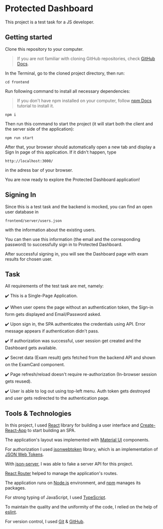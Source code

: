 # Protected Dashboard

This project is a test task for a JS developer.

## Getting started

Clone this repository to your computer. 
> If you are not familiar with cloning GitHub repositories, check [GitHub Docs](https://docs.github.com/en/repositories/creating-and-managing-repositories/cloning-a-repository).

In the Terminal, go to the cloned project directory, then run:

```
cd frontend
```
Run following command to install all necessary dependencies:
> If you don't have npm installed on your computer, follow [npm Docs](https://docs.npmjs.com/downloading-and-installing-node-js-and-npm) tutorial to install it.
```
npm i
```
Then run this command to start the project (it will start both the client and the server side of the application):
```
npm run start
```

After that, your browser should automatically open a new tab and display a Sign In page of this application. If it didn't happen, type
```
http://localhost:3000/
```
in the adress bar of your browser.

You are now ready to explore the Protected Dashboard application!

## Signing In

Since this is a test task and the backend is mocked, you can find an open user database in
```
frontend/server/users.json
```
with the information about the existing users.

You can then use this information (the email and the corresponding password) to successfully sign in to Protected Dashboard.

After successful signing in, you will see the Dashboard page with exam results for chosen user.

## Task

All requirements of the test task are met, namely:

:heavy_check_mark: This is a Single-Page Application.

:heavy_check_mark: When user opens the page without an authentication token, the Sign-in form gets displayed and Email/Password asked.

:heavy_check_mark: Upon sign in, the SPA authenticates the credentials using API. Error message appears if authentication didn't pass.

:heavy_check_mark: If authorization was successful, user session get created and the Dashboard gets available.

:heavy_check_mark: Secret data (Exam result) gets fetched from the backend API and shown on the ExamCard component.

:heavy_check_mark: Page refresh/reload doesn't require re-authorization (In-browser session gets reused).

:heavy_check_mark: User is able to log out using top-left menu. Auth token gets destroyed and user gets redirected to the authentication page.

## Tools & Technologies

In this project, I used [React](https://reactjs.org/) library for building a user interface and [Create-React-App](https://create-react-app.dev/) to start building an SPA.

The application's layout was implemented with [Material UI](https://mui.com/material-ui/getting-started/overview/) components.

For authorization I used [jsonwebtoken](https://github.com/auth0/node-jsonwebtoken) library, which is an implementation of [JSON Web Tokens](https://www.rfc-editor.org/rfc/rfc7519).

With [json-server](https://github.com/typicode/json-server), I was able to fake a server API for this project.

[React Router](https://reactrouter.com/en/main) helped to manage the application's routes.

The application runs on [Node.js](https://nodejs.org/en/) environment, and [npm](https://www.npmjs.com/) manages its packages.

For strong typing of JavaScript, I used [TypeScript](https://www.typescriptlang.org/).

To maintain the quality and the uniformity of the code, I relied on the help of [eslint](https://eslint.org/).

For version control, I used [Git](https://git-scm.com/) & [GitHub](https://github.com/).
